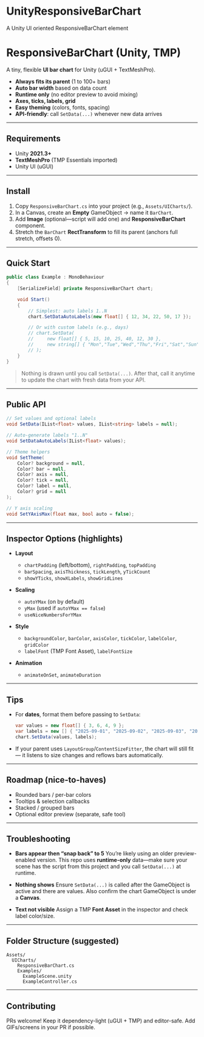 # UnityResponsiveBarChart
A Unity UI oriented ResponsiveBarChart element


# ResponsiveBarChart (Unity, TMP)

A tiny, flexible **UI bar chart** for Unity (uGUI + TextMeshPro).

* **Always fits its parent** (1 to 100+ bars)
* **Auto bar width** based on data count
* **Runtime only** (no editor preview to avoid mixing)
* **Axes, ticks, labels, grid**
* **Easy theming** (colors, fonts, spacing)
* **API-friendly**: call `SetData(...)` whenever new data arrives

---

## Requirements

* Unity **2021.3+**
* **TextMeshPro** (TMP Essentials imported)
* Unity UI (uGUI)

---

## Install

1. Copy `ResponsiveBarChart.cs` into your project (e.g., `Assets/UICharts/`).
2. In a Canvas, create an **Empty** GameObject → name it `BarChart`.
3. Add **Image** (optional—script will add one) and **ResponsiveBarChart** component.
4. Stretch the `BarChart` **RectTransform** to fill its parent (anchors full stretch, offsets 0).

---

## Quick Start

```csharp
public class Example : MonoBehaviour
{
    [SerializeField] private ResponsiveBarChart chart;

    void Start()
    {
        // Simplest: auto labels 1..N
        chart.SetDataAutoLabels(new float[] { 12, 34, 22, 50, 17 });

        // Or with custom labels (e.g., days)
        // chart.SetData(
        //     new float[] { 5, 15, 10, 25, 40, 12, 30 },
        //     new string[] { "Mon","Tue","Wed","Thu","Fri","Sat","Sun" }
        // );
    }
}
```

> Nothing is drawn until you call `SetData(...)`. After that, call it anytime to update the chart with fresh data from your API.

---

## Public API

```csharp
// Set values and optional labels
void SetData(IList<float> values, IList<string> labels = null);

// Auto-generate labels "1..N"
void SetDataAutoLabels(IList<float> values);

// Theme helpers
void SetTheme(
    Color? background = null,
    Color? bar = null,
    Color? axis = null,
    Color? tick = null,
    Color? label = null,
    Color? grid = null
);

// Y axis scaling
void SetYAxisMax(float max, bool auto = false);
```

---

## Inspector Options (highlights)

* **Layout**

  * `chartPadding` (left/bottom), `rightPadding`, `topPadding`
  * `barSpacing`, `axisThickness`, `tickLength`, `yTickCount`
  * `showYTicks`, `showXLabels`, `showGridLines`
* **Scaling**

  * `autoYMax` (on by default)
  * `yMax` (used if `autoYMax == false`)
  * `useNiceNumbersForYMax`
* **Style**

  * `backgroundColor`, `barColor`, `axisColor`, `tickColor`, `labelColor`, `gridColor`
  * `labelFont` (TMP Font Asset), `labelFontSize`
* **Animation**

  * `animateOnSet`, `animateDuration`

---

## Tips

* For **dates**, format them before passing to `SetData`:

  ```csharp
  var values = new float[] { 3, 6, 4, 9 };
  var labels = new [] { "2025-09-01", "2025-09-02", "2025-09-03", "2025-09-04" };
  chart.SetData(values, labels);
  ```
* If your parent uses `LayoutGroup`/`ContentSizeFitter`, the chart will still fit—
  it listens to size changes and reflows bars automatically.

---

## Roadmap (nice-to-haves)

* Rounded bars / per-bar colors
* Tooltips & selection callbacks
* Stacked / grouped bars
* Optional editor preview (separate, safe tool)

---

## Troubleshooting

* **Bars appear then “snap back” to 5**
  You’re likely using an older preview-enabled version. This repo uses **runtime-only** data—make sure your scene has the script from this project and you call `SetData(...)` at runtime.

* **Nothing shows**
  Ensure `SetData(...)` is called after the GameObject is active and there are values. Also confirm the chart GameObject is under a **Canvas**.

* **Text not visible**
  Assign a TMP **Font Asset** in the inspector and check label color/size.

---

## Folder Structure (suggested)

```
Assets/
  UICharts/
    ResponsiveBarChart.cs
    Examples/
      ExampleScene.unity
      ExampleController.cs
```

---

## Contributing

PRs welcome! Keep it dependency-light (uGUI + TMP) and editor-safe. Add GIFs/screens in your PR if possible.
